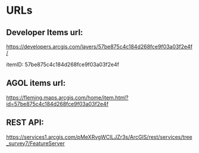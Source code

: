 # URLs

## Developer Items url: 

https://developers.arcgis.com/layers/57be875c4c184d268fce9f03a03f2e4f/

itemID: 57be875c4c184d268fce9f03a03f2e4f

## AGOL items url: 

https://fleming.maps.arcgis.com/home/item.html?id=57be875c4c184d268fce9f03a03f2e4f

## REST API: 

https://services1.arcgis.com/pMeXRvgWClLJZr3s/ArcGIS/rest/services/tree_survey7/FeatureServer

